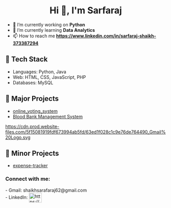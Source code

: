 <h1 align="center">Hi 👋, I'm Sarfaraj</h1>

<!--
**ShaikhSarfaraj2705/ShaikhSarfaraj2705** is a ✨ _special_ ✨ repository because its `README.md` (this file) appears on your GitHub profile.

Here are some ideas to get you started:

- 🔭 I’m currently working on ...
- 🌱 I’m currently learning ...
- 👯 I’m looking to collaborate on ...
- 🤔 I’m looking for help with ...
- 💬 Ask me about ...
- 📫 How to reach me: ...
- 😄 Pronouns: ...
- ⚡ Fun fact: ...
-->
- 🔭 I’m currently working on **Python**
-  🌱 I’m currently learning **Data Analytics**
- 📫 How to reach me **https://www.linkedin.com/in/sarfaraj-shaikh-373387294**
## 🔧 Tech Stack
- Languages: Python, Java
- Web: HTML, CSS, JavaScript, PHP
- Databases: MySQL

## 📂 Major Projects
- [online_voting_system](https://github.com/ShaikhSarfaraj2705/online_voting_system)
- [Blood Bank Management System](https://github.com/ShaikhSarfaraj2705/BBDMS-Project-PHP-V2.4)

https://cdn.prod.website-files.com/5f15081919fdf673994ab5fd/63ed1f028c1c9e76de764490_Gmail%20Logo.svg

## 📂 Minor Projects
- [expense-tracker](https://github.com/ShaikhSarfaraj2705/expense-tracker)


<h3 align="left">Connect with me:</h3>
<p align="left">
- Gmail: shaikhsarafaraj62@gmail.com <br>
- LinkedIn: <a href="https://www.linkedin.com/in/sarfaraj-shaikh-373387294" target="blank"> <img align="center" src="https://raw.githubusercontent.com/rahuldkjain/github-profile-readme-generator/master/src/images/icons/Social/linked-in-alt.svg" alt="https://www.linkedin.com/in/sarfaraj-shaikh-373387294" height="30" width="40" /></a>
</p>
